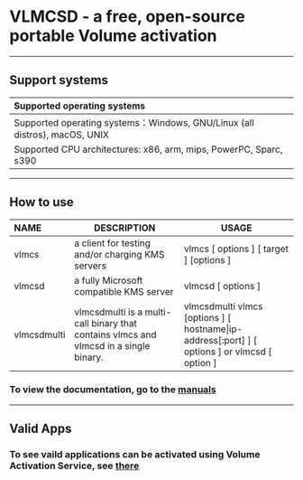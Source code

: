 # VLMCSD - a free, open-source portable Volume activation

----------

## Support systems

|Supported operating systems|
:-|
Supported operating systems：Windows, GNU/Linux (all distros), macOS, UNIX |
Supported CPU architectures: x86, arm, mips, PowerPC, Sparc, s390 |

---------

## How to use

NAME|DESCRIPTION|USAGE
:-|-|-
vlmcs | a client for testing and/or charging KMS servers|vlmcs [ options ] [ target ] [options ]
vlmcsd | a fully Microsoft compatible KMS server|vlmcsd [ options ] 
vlmcsdmulti | vlmcsdmulti is a multi-call binary that contains vlmcs and vlmcsd in  a  single binary. |vlmcsdmulti  vlmcs [options ] [ hostname\|ip-address[:port] ] [ options ] or vlmcsd [ option ]|

### To view the documentation, go to the [manuals](vlmcsd-beta/manuals/)

----------

## Valid Apps 
### To see vaild applications can be activated using Volume Activation Service, see [there](manual/README.md) 
